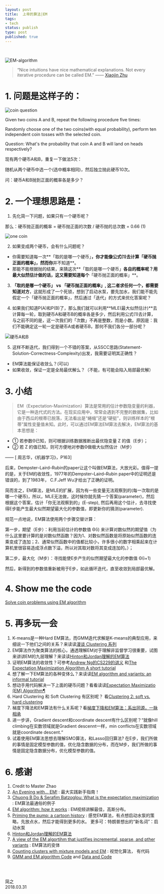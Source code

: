 ```yaml
--- 
layout: post
title:  上帝的算法|EM
tags:
- tech
status: publish
type: post
published: true
---
```


<br>

![EM-algorithm](https://i.imgur.com/aJQfIYQ.gif)
	
> “Nice intuitions have nice mathematical explanations. Not every iterative procedure can be called EM.”  —— [Xiaojin Zhu](http://pages.cs.wisc.edu/~jerryzhu/cs838/EM.pdf)
	
# 1. 问题是这样子的：
	
![coin question](https://i.imgur.com/G255mev.png)
	
	

Given two coins A and B, repeat the following procedure five times:
	
Randomly choose one of the two coins(with equal probability), perform ten independent coin tosses with the selected coin.
	
Question: What's the probability that coin A and B will land on heads respectively?
	
现有两个硬币A和B，重复一下做法5次：
	
随机从两个硬币中选一个(选中概率相同)，然后独立抛此硬币10次。
	
问：硬币A和B抛到正面的概率各是多少？
	
	
# 2. 一个理想思路是：
	
1) 先化简一下问题，如果只有一个硬币呢？
	
那么：硬币抛正面的概率 = 硬币抛正面的次数 / 硬币抛的总次数 = 0.66    (1)
	
![one coin](https://i.imgur.com/TCgnzCx.png)
	
2) 如果变成两个硬币，会有什么问题呢？
	
- 你需要知道每一次**「取的是哪一个硬币」**，你才能像公式(1)去计算「硬币抛正面的概率」，然而你**并不知道**。
- 那能不能根据抛的结果，来猜这次**「取的是哪一个硬币」**各自的概率呢？用最大似然估计做的话，这又需要知道每个**「硬币抛正面的概率」**。
	
3) **「取的是哪一个硬币」 vs 「硬币抛正面的概率」, 这二者求任何一个，都需要知道对方**，这就形成了一个死锁，想到了启动水泵，要先加水，我们能不能先假定一个「硬币抛正面的概率」，然后通过「迭代」的方式来优化答案呢？
	
4) 如果我们知道P(A)和P(B)了，那么我们就可以利用**MLE(最大似然估计)**去计算每一轮，取到硬币A和硬币B的概率各是多少，然后利用公式(1)去计算，与之前不同的是，这一次我们的「次数」不再是整数，而是小数。原因是：我们不能确定这一轮一定是硬币A或者硬币B，那何不我们各分一部分呢？
	
![硬币A和B](https://i.imgur.com/NzlUlft.png)
	
5) 这样不断迭代，我们得到一个不错的答案，从SSCC思路(Statement-Solution-Correctness-Complexity)出发，我需要证明其正确性？
	
- EM算法能保证收敛么？(可以)
- 如果收敛，保证一定是全局最优解么？（不能，有可能会陷入局部最优解）

# 3. 小结
	
> EM（Expectation-Maximization）算法是常用的估计参数隐变量的利器，它是一种迭代式的方法。在现实应用中，常常会遇到不完整的数据集，比如由于西瓜的根蒂已脱落，无法看出是“蜷缩”还是“硬挺”，则训练样本的“根蒂”属性变量值未知。此时，可以通过EM算法EM算法去解决，EM算法的基本思想是：
> 
-  ① 若参数Θ已知，则可根据训练数据推断出最优隐变量 Z 的值（E步）；
-  ② 若 Z 的值已知，则可方便地对参数Θ做极大似然估计（M步）
>
—— [ 周志华，《机器学习》，P163]
	
后来，Dempster–Laird–Rubin的paper让这个叫做EM算法，大放光彩。值得一提的是，关于EM的收敛性，1977年的Dempster–Laird–Rubin paper中的证明还是错误的，到了1983年， C.F.Jeff Wu才给出了正确的证明。
	
简而言之，EM算法，是MLE的扩展，因为有一些变量无法观察到的(每一次取的是哪一个硬币)，所以，MLE无法做，这时候你就先猜一个答案(parameter)，然后根据这个答案，估计「你无法观察到的」(E-step), 然后再用这个估计，去寻找使得E步能产生最大似然期望最大化的参数值，即更新你的猜测(parameter).
	
规范一点地说，EM算法使用两个步骤交替计算：
	
第一步，期望（E步）：利用当前估计的参数值 Θ(i) 来计算对数似然的期望值（为什么这里要计算的是对数似然函数？因为1、对数似然函数是将原始似然函数的连乘变成了连加；2、通常似然函数中的值都比较小，许多很小的数字相乘起来在计算机里很容易造成浮点数下溢，所以对其取对数将其变成连加的。）；
	
第二步，最大化（M步）：寻找能使E步产生的似然期望最大化的参数值 Θ(i+1)
	
然后，新得到的参数值重新被用于E步，如此循环迭代，直至收敛到局部最优解。
	
# 4. Show me the code 
	
[Solve coin problems using EM algorithm](https://people.duke.edu/~ccc14/sta-663/EMAlgorithm.html)
	
# 5. 再多玩一会
	
1. K-means是一种Hard EM算法，而GMM迭代求解是K-means的典型应用，来细说一下他们之间的关系？来读读[漫谈 Clustering 系列](http://blog.pluskid.org/?page_id=78)
2. EM算法作为聚类算法的核心，通透理解EM对于理解非监督学习很重要，试图来讲讲EM的九层理解？来读读[Hinton和Jordan理解的EM算法](https://www.jianshu.com/p/bfa6b5947cd9)
3. 证明EM算法的收敛性？可参考[Andrew Ng的CS229的讲义](http://cs229.stanford.edu/notes/cs229-notes8.pdf) 和[The Expectation Maximization Algorithm A short tutorial](http://www.seanborman.com/publications/EM_algorithm.pdf)
4. 想了解一下EM算法的各种变体么？来读读[EM algorithm and variants: an informal tutorial](https://arxiv.org/pdf/1105.1476.pdf)
5. 想动手用代码解决一下上面的硬币问题？看看读读[Expectation Maximizatio (EM) Algorithm¶](https://people.duke.edu/~ccc14/sta-663/EMAlgorithm.html)
6. Hard Clustering 和 Soft Clustering 有区别呢？ 看[Clustering 2: soft vs. hard clustering](https://www.youtube.com/watch?v=ThgJzGYVWzc)
7. 梯度下降法和EM算法有什么关系呢？看[梯度下降和EM算法：系出同源，一脉相承](https://kexue.fm/archives/4277)
8. 进一步讲，Gradient descent和coordinate descent有什么区别呢？“就像hill climbing在实数领域就是Gradient descennt一样，min conflicts在实数领域就是coordinate descent.“
9. 试着使用EM算法思想去理解SMO算法，和Lasso回归算法? 在E步，我们所做的事情是固定模型参数的值，优化隐含数据的分布，而在M步，我们所做的事情是固定隐含数据分布，优化模型参数的值。

# 6. 感谢
	
	
1. Credit to Master Zhao 
1. [An Evening with… EM!](https://github.com/dirkhovy/emtutorial/blob/master/An%20Evening%20with%20EM.ipynb) :  最大实践新手指南！
1. [Chuong B Do & Serafim Batzoglou: What is the expectation maximization](https://github.com/WillWang-X/machine-learning-visualization/blob/master/Reference/whatisEM.pdf) : EM算法最通俗的例子
1. [EM algorithm: how it works](https://www.youtube.com/watch?v=REypj2sy_5U&index=1&list=PLBv09BD7ez_4e9LtmK626Evn1ion6ynrt) : EM视频讲解最佳，高斯分布。
1. [Priming the pump: a cartoon history](http://languagelog.ldc.upenn.edu/nll/?p=32649) : 感觉EM算法，有点想启动水泵的策略，先放点水，然后才能得到更多的水。 更多可：特朗普想出的“新名词”：启动水泵
1. [Hinton和Jordan理解的EM算法](https://www.jianshu.com/p/bfa6b5947cd9)
1. [A view of the EM algortihm that justifies incremental, sparse, and pther variants](http://www.cs.toronto.edu/~fritz/absps/emk.pdf) : EM算法的变体
1. [Counting clusters with mixture models and EM](https://mollermara.com/blog/em-algorithm/ ) : 视觉化算法， 有代码
1. [GMM and EM algorithm Code](https://github.com/hit-computer/Algorithm/tree/master/EM%20Algorithm) and [Data and Code](https://github.com/ali92hm/expectation-maximization)



<br>
<br>

简之           
2018.03.31          

